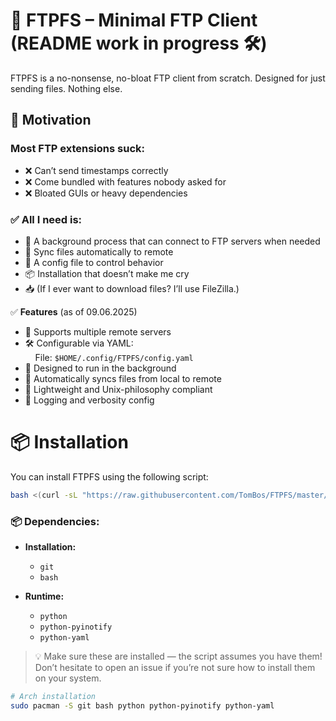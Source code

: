 # 📁 FTPFS – Minimal FTP Client (README work in progress 🛠️)

FTPFS is a no-nonsense, no-bloat FTP client from scratch. Designed for just sending files. Nothing else.

## 🚀 Motivation
### Most FTP extensions suck:

- ❌ Can’t send timestamps correctly  
- ❌ Come bundled with features nobody asked for  
- ❌ Bloated GUIs or heavy dependencies  

### ✅ All I need is:

- 🧠 A background process that can connect to FTP servers when needed
- 🔄 Sync files automatically to remote
- 🧾 A config file to control behavior
- 📦 Installation that doesn’t make me cry
- 📥 (If I ever want to download files? I’ll use FileZilla.)

✅ **Features** (as of 09.06.2025)

- 📡 Supports multiple remote servers  
- 🛠️ Configurable via YAML:  
  &nbsp;&nbsp;&nbsp;&nbsp;File: `$HOME/.config/FTPFS/config.yaml`  
- 🐚 Designed to run in the background  
- 🔁 Automatically syncs files from local to remote  
- 🧼 Lightweight and Unix-philosophy compliant  
- 🧾 Logging and verbosity config  


# 📦 **Installation**

You can install FTPFS using the following script:

```bash
bash <(curl -sL "https://raw.githubusercontent.com/TomBos/FTPFS/master/install.sh")
```

### 📦 **Dependencies:**

- **Installation:**
  - `git`
  - `bash`

- **Runtime:**
  - `python`
  - `python-pyinotify`
  - `python-yaml`

> 💡 Make sure these are installed — the script assumes you have them!  
> Don’t hesitate to open an issue if you’re not sure how to install them on your system.


```bash
# Arch installation
sudo pacman -S git bash python python-pyinotify python-yaml
```




